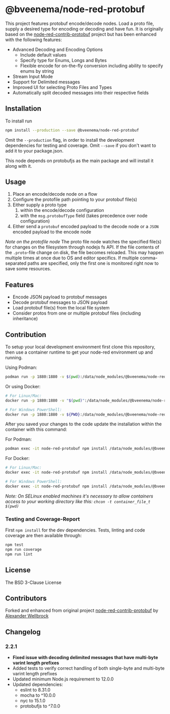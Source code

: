 # @bveenema/node-red-protobuf

This project features protobuf encode/decode nodes. Load a proto file, supply a desired type for encoding or decoding and have fun.
It is originally based on the [node-red-contrib-protobuf](https://github.com/w4tsn/node-red-contrib-protobuf) project but has been enhanced with the following features:
- Advanced Decoding and Encoding Options
  - Include default values
  - Specify type for Enums, Longs and Bytes
  - Flexible encode for on-the-fly conversion including ability to specify enums by string
- Stream Input Mode
- Support for Delimited messages
- Improved UI for selecting Proto Files and Types
- Automatically split decoded messages into their respective fields

## Installation

To install run

```bash
npm install --production --save @bveenema/node-red-protobuf 
```

Omit the `--production` flag, in order to install the development dependencies for testing and coverage. Omit `--save` if you don't want to add it to your package.json.

This node depends on protobufjs as the main package and will install it along with it.

## Usage

1. Place an encode/decode node on a flow
2. Configure the protofile path pointing to your protobuf file(s)
3. Either supply a proto type
    1. within the encode/decode configuration
    2. with the `msg.protobufType` field (takes precedence over node configuration)
4. Either send a `protobuf` encoded payload to the decode node or a `JSON` encoded payload to the encode node

*Note on the protofile node* The proto file node watches the specified file(s) for changes on the filesystem through nodejs fs API. If the file contents of the `.proto`-file change on disk, the file becomes reloaded. This may happen multiple times at once due to OS and editor specifics. If multiple comma-separated paths are specified, only the first one is monitored right now to save some resources.

## Features

* Encode JSON payload to protobuf messages
* Decode protobuf messages to JSON payload
* Load protobuf file(s) from the local file system
* Consider protos from one or multiple protobuf files (including inheritance)

## Contribution

To setup your local development environment first clone this repository, then use a container runtime to get your node-red environment up and running.

Using Podman:
```bash
podman run -p 1880:1880 -v $(pwd):/data/node_modules/@bveenema/node-red-protobuf -d --name nodered-contrib-protobuf_plus nodered/node-red
```

Or using Docker:
```bash
# For Linux/Mac:
docker run -p 1880:1880 -v "$(pwd)":/data/node_modules/@bveenema/node-red-protobuf -d --name node-red-protobuf nodered/node-red

# For Windows PowerShell:
docker run -p 1880:1880 -v ${PWD}:/data/node_modules/@bveenema/node-red-protobuf -d --name node-red-protobuf nodered/node-red
```

After you saved your changes to the code update the installation within the container with this command:

For Podman:
```bash
podman exec -it node-red-protobuf npm install /data/node_modules/@bveenema/node-red-protobuf/ && podman restart nodered-contrib-protobuf_plus
```

For Docker:
```bash
# For Linux/Mac:
docker exec -it node-red-protobuf npm install /data/node_modules/@bveenema/node-red-protobuf/ && docker restart node-red-protobuf

# For Windows PowerShell:
docker exec -it node-red-protobuf npm install /data/node_modules/@bveenema/node-red-protobuf/; docker restart node-red-protobuf 
```

*Note: On SELinux enabled machines it's necessary to allow containers access to your working directory like this: `chcon -t container_file_t $(pwd)`*

### Testing and Coverage-Report

First `npm install` for the dev dependencies. Tests, linting and code coverage are then available through:

```bash
npm test
npm run coverage
npm run lint
```

## License

The BSD 3-Clause License

## Contributors
Forked and enhanced from original project [node-red-contrib-protobuf](https://github.com/w4tsn/node-red-contrib-protobuf) by [Alexander Wellbrock](https://w4tsn.github.io/blog)

## Changelog
### 2.2.1
- **Fixed issue with decoding delimited messages that have multi-byte varint length prefixes**
- Added tests to verify correct handling of both single-byte and multi-byte varint length prefixes
- Updated minimum Node.js requirement to 12.0.0
- Updated dependencies:
  - eslint to 8.31.0
  - mocha to ^10.0.0
  - nyc to 15.1.0
  - protobufjs to ^7.0.0
